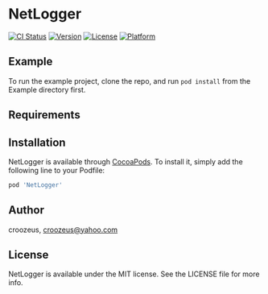 # NetLogger

[![CI Status](https://img.shields.io/travis/croozeus/NetLogger.svg?style=flat)](https://travis-ci.org/croozeus/NetLogger)
[![Version](https://img.shields.io/cocoapods/v/NetLogger.svg?style=flat)](https://cocoapods.org/pods/NetLogger)
[![License](https://img.shields.io/cocoapods/l/NetLogger.svg?style=flat)](https://cocoapods.org/pods/NetLogger)
[![Platform](https://img.shields.io/cocoapods/p/NetLogger.svg?style=flat)](https://cocoapods.org/pods/NetLogger)

## Example

To run the example project, clone the repo, and run `pod install` from the Example directory first.

## Requirements

## Installation

NetLogger is available through [CocoaPods](https://cocoapods.org). To install
it, simply add the following line to your Podfile:

```ruby
pod 'NetLogger'
```

## Author

croozeus, croozeus@yahoo.com

## License

NetLogger is available under the MIT license. See the LICENSE file for more info.
